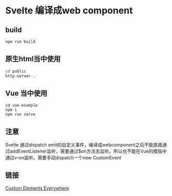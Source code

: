 # Svelte 编译成web component

## build
```bash
npm run build
```

## 原生html当中使用
```bash
cd public
http-server .
```

## Vue 当中使用
```
cd vue-example
npm i
npm run serve
```

## 注意

Svelte 通过dispatch emit的自定义事件，编译成webcomponent之后不能直接通过addEventListener监听，需要通过$on方法去监听。所以也不能在Vue的模版中通过v-on监听。需要手动dispatch一个new CustomEvent

## 链接
[Custom Elements Everywhere](https://custom-elements-everywhere.com/)